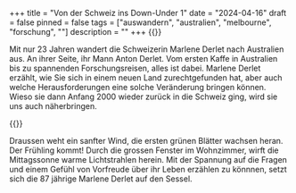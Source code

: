 +++
title = "Von der Schweiz ins Down-Under 1"
date = "2024-04-16"
draft = false
pinned = false
tags = ["auswandern", "australien", "melbourne", "forschung", ""]
description = ""
+++
{{<lead>}}

Mit nur 23 Jahren wandert die Schweizerin Marlene Derlet nach Australien aus. An ihrer Seite, ihr Mann Anton Derlet. Vom ersten Kaffe in Australien bis zu spannenden Forschungsreisen, alles ist dabei. Marlene Derlet erzählt, wie Sie sich in einem neuen Land zurechtgefunden hat, aber auch welche Herausforderungen eine solche Veränderung bringen können. Wieso sie dann Anfang 2000 wieder zurück in die Schweiz ging, wird sie uns auch näherbringen.

{{</lead>}}

Draussen weht ein sanfter Wind, die ersten grünen Blätter wachsen heran. Der Frühling kommt! Durch die grossen Fenster im Wohnzimmer, wirft die Mittagssonne warme Lichtstrahlen herein. Mit der Spannung auf die Fragen und einem Gefühl von Vorfreude über ihr Leben erzählen zu könnnen, setzt sich die 87 jährige Marlene Derlet auf den Sessel.